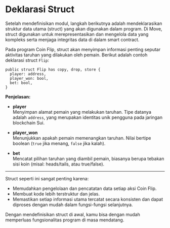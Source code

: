 # Deklarasi Struct

Setelah mendefinisikan modul, langkah berikutnya adalah mendeklarasikan struktur data utama (struct) yang akan digunakan dalam program. Di Move, struct digunakan untuk merepresentasikan dan mengelola data yang kompleks serta menjaga integritas data di dalam smart contract.

Pada program Coin Flip, struct akan menyimpan informasi penting seputar aktivitas taruhan yang dilakukan oleh pemain. Berikut adalah contoh deklarasi struct `Flip`:

```move
public struct Flip has copy, drop, store {
  player: address,
  player_won: bool,
  bet: bool,
}
```

**Penjelasan:**

- **player**  
  Menyimpan alamat pemain yang melakukan taruhan. Tipe datanya adalah `address`, yang merupakan identitas unik pengguna pada jaringan blockchain Sui.

- **player_won**  
  Menunjukkan apakah pemain memenangkan taruhan. Nilai bertipe boolean (`true` jika menang, `false` jika kalah).

- **bet**  
  Mencatat pilihan taruhan yang diambil pemain, biasanya berupa tebakan sisi koin (misal: heads/tails, atau true/false).

---

Struct seperti ini sangat penting karena:
- Memudahkan pengelolaan dan pencatatan data setiap aksi Coin Flip.
- Membuat kode lebih terstruktur dan jelas.
- Memastikan setiap informasi utama tercatat secara konsisten dan dapat diproses dengan mudah dalam fungsi-fungsi selanjutnya.

Dengan mendefinisikan struct di awal, kamu bisa dengan mudah memperluas fungsionalitas program di masa mendatang.